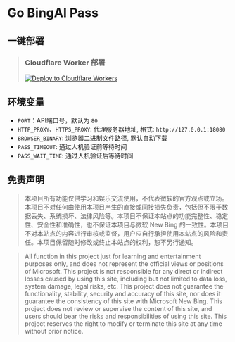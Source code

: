 # Go BingAI Pass

## 一键部署

> ### Cloudflare Worker 部署
>
> [![Deploy to Cloudflare Workers](https://deploy.workers.cloudflare.com/button)](https://deploy.workers.cloudflare.com/?url=https://github.com/Harry-zklcdc/go-bingai-pass)

## 环境变量

- `PORT`：API端口号，默认为 `80`
- `HTTP_PROXY`、`HTTPS_PROXY`: 代理服务器地址, 格式: `http://127.0.0.1:18080`
- `BROWSER_BINARY`: 浏览器二进制文件路径, 默认自动下载
- `PASS_TIMEOUT`: 通过人机验证前等待时间
- `PASS_WAIT_TIME`: 通过人机验证后等待时间


## 免责声明

> 本项目所有功能仅供学习和娱乐交流使用，不代表微软的官方观点或立场。本项目不对任何由使用本项目产生的直接或间接损失负责，包括但不限于数据丢失、系统损坏、法律风险等。本项目不保证本站点的功能完整性、稳定性、安全性和准确性，也不保证本项目与微软 New Bing 的一致性。本项目不对本站点的内容进行审核或监督，用户应自行承担使用本站点的风险和责任。本项目保留随时修改或终止本站点的权利，恕不另行通知。

> All function in this project just for learning and entertainment purposes only, and does not represent the official views or positions of Microsoft. This project is not responsible for any direct or indirect losses caused by using this site, including but not limited to data loss, system damage, legal risks, etc. This project does not guarantee the functionality, stability, security and accuracy of this site, nor does it guarantee the consistency of this site with Microsoft New Bing. This project does not review or supervise the content of this site, and users should bear the risks and responsibilities of using this site. This project reserves the right to modify or terminate this site at any time without prior notice.
